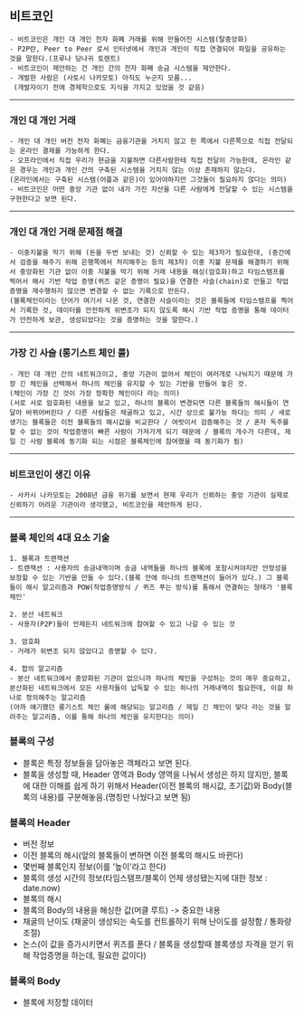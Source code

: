 ## 비트코인

    - 비트코인은 개인 대 개인 전자 화폐 거래를 위해 만들어진 시스템(탈중앙화)
    - P2P란, Peer to Peer 로서 인터넷에서 개인과 개인이 직접 연결되어 파일을 공유하는 것을 말한다.(프루나 당나귀 토렌트)
    - 비트코인이 제안하는 건 개인 간의 전자 화폐 송금 시스템을 제안한다.
    - 개발한 사람은 (사토시 나카모토) 아직도 누군지 모름...
     (개발자이기 전에 경제학으로도 지식을 가지고 있었을 것 같음)

---

### 개인 대 개인 거래

    - 개인 대 개인 버전 전자 화폐는 금융기관을 거치지 않고 한 쪽에서 다른쪽으로 직접 전달되는 온라인 결제를 가능하게 한다.
    - 오프라인에서 직접 우리가 현금을 지불하면 다른사람한테 직접 전달이 가능한데, 온라인 같은 경우는 개인과 개인 간의 구축된 시스템을 거치지 않는 이상 존재하지 않는다.
    (온라인에서는 구축된 시스템(어플과 같은)이 있어야하지만 그것들이 필요하지 않다는 의미)
    - 비트코인은 어떤 중앙 기관 없이 내가 가진 자산을 다른 사람에게 전달할 수 있는 시스템을 구현한다고 보면 된다.

---

### 개인 대 개인 거래 문제점 해결

    - 이중지불을 막기 위해 (돈을 두번 보내는 것) 신뢰할 수 있는 제3자가 필요한데, (중간에서 검증을 해주기 위해 은행쪽에서 처리해주는 등의 제3자) 이중 지불 문제를 해결하기 위해서 중앙화된 기관 없이 이중 지불을 막기 위해 거래 내용을 해싱(암호화)하고 타임스탬프를 찍어서 해시 기반 작업 증명(퀴즈 같은 증명이 필요)을 연결한 사슬(chain)로 만들고 작업 증명을 재수행하지 않으면 변경할 수 없는 기록으로 만든다.
    (블록체인이라는 단어가 여기서 나온 것, 연결한 사슬이라는 것은 블록들에 타임스탬프를 찍어서 기록한 것, 데이터를 안전하게 위변조가 되지 않도록 해시 기반 작업 증명을 통해 데이터가 안전하게 보관, 생성되었다는 것을 증명하는 것을 말한다.)

---

### 가장 긴 사슬 (롱기스트 체인 룰)

    - 개인 대 개인 간의 네트워크이고, 중앙 기관이 없어서 체인이 여러개로 나눠지기 때문에 가장 긴 체인을 선택해서 하나의 체인을 유지할 수 있는 기반을 만들어 놓은 것.
    (체인이 가장 긴 것이 가장 정확한 체인이다 라는 의미)
    (서로 서로 암호화된 내용을 보고 있고, 하나의 블록이 변경되면 다른 블록들의 해시들이 연달아 바뀌어버린다 / 다른 사람들은 채굴하고 있고, 시간 상으로 불가능 하다는 의미 / 새로 생기는 블록들은 이전 블록들의 해시값을 비교한다 / 여럿이서 검증해주는 것 / 혼자 독주를 할 수 없는 것이 작업증명이 빠른 사람이 가져가게 되기 때문에 / 블록의 개수가 다른데, 제일 긴 사람 블록에 동기화 되는 시점은 블록체인에 참여했을 때 동기화가 됨)

---

### 비트코인이 생긴 이유

    - 사카시 나카모토는 2008년 금융 위기를 보면서 현재 우리가 신뢰하는 중앙 기관이 실제로 신뢰하기 어려운 기관이라 생각했고, 비트코인을 제안하게 된다.

---

### 블록 체인의 4대 요소 기술

    1. 블록과 트랜잭션
    - 트랜잭션 : 사용자의 송금내역이며 송금 내역들을 하나의 블록에 포함시켜야지만 안정성을 보장할 수 있는 기반을 만들 수 있다.(블록 안에 하나의 트랜잭션이 들어가 있다.) 그 블록들이 해시 알고리즘과 POW(작업증명방식 / 퀴즈 푸는 방식)를 통해서 연결하는 형태가 '블록체인'

    2. 분산 네트워크
    - 사용자(P2P)들이 언제든지 네트워크에 참여할 수 있고 나갈 수 있는 것

    3. 암호화
    - 거래가 위변조 되지 않았다고 증명할 수 있다.

    4. 합의 알고리즘
    - 분산 네트워크에서 중앙화된 기관이 없으니까 하나의 체인을 구성하는 것이 매우 중요하고, 분산화된 네트워크에서 모든 사용자들이 납득할 수 있는 하나의 거래내역이 필요한데, 이걸 하나로 정의해주는 알고리즘
    (아까 얘기했던 롱기스트 체인 룰에 해당되는 알고리즘 / 제일 긴 체인이 맞다 라는 것을 알려주는 알고리즘, 이를 통해 하나의 체인을 유지한다는 의미)

### 블록의 구성

- 블록은 특정 정보들을 담아놓은 객체라고 보면 된다.
- 블록을 생성할 때, Header 영역과 Body 영역을 나눠서 생성은 하지 않지만, 블록에 대한 이해를 쉽게 하기 위해서 Header(이전 블록의 해시값, 초기값)와 Body(블록의 내용)를 구분해놓음.(명칭만 나눴다고 보면 됨)

### 블록의 Header

- 버전 정보
- 이전 블록의 해시(앞의 블록들이 변하면 이전 블록의 해시도 바뀐다)
- 몇번째 블록인지 정보(이를 '높이'라고 한다)
- 블록의 생성 시간의 정보(타임스탬프/블록이 언제 생성됐는지에 대한 정보 : date.now)
- 블록의 해시
- 블록의 Body의 내용을 해싱한 값(머클 루트) -> 중요한 내용
- 채굴의 난이도 (채굴이 생성되는 속도를 컨트롤하기 위해 난이도를 설정함 / 통화량 조절)
- 논스(이 값을 증가시키면서 퀴즈를 푼다 / 블록을 생성할때 블록생성 자격을 얻기 위해 작업증명을 하는데, 필요한 값이다)

### 블록의 Body

- 블록에 저장할 데이터
